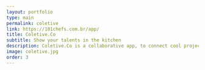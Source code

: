 ```yaml
---
layout: portfolio
type: main
permalink: coletive
link: https://101chefs.com.br/app/
title: Coletive.Co
subtitle: Show your talents in the kitchen
description: Coletive.Co is a collaborative app, to connect cool projects / ideas with cool people who are willing to help! So if you have free time to help with cool projects, but you do not know where to start, or if you're on the other side, full of ideas and needing hands to help. Feel free, post your ideas, or come help!
image: coletive.jpg
order: 3
---
```

